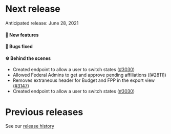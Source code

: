 # Next release

Anticipated release: June 28, 2021

#### 🚀 New features

#### 🐛 Bugs fixed

#### ⚙️ Behind the scenes

- Created endpoint to allow a user to switch states ([#3030])
- Allowed Federal Admins to get and approve pending affiliations ([#2811])
- Removes extraneous header for Budget and FPP in the export view ([#3147])
- Created endpoint to allow a user to switch states ([#3030])

# Previous releases

See our [release history](https://github.com/CMSgov/eAPD/releases)

[#3030]: https://github.com/CMSgov/eAPD/issues/3030
[#3147]: https://github.com/CMSgov/eAPD/issues/3147
